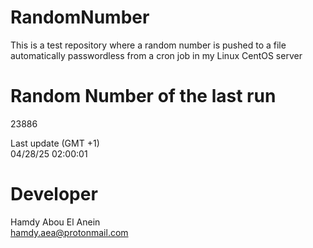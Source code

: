 # RandomNumber    
This is a test repository where a random number is pushed to a file automatically passwordless from a cron job in my Linux CentOS server    
# Random Number of the last run   
23886
      
Last update (GMT +1)    
04/28/25 02:00:01
# Developer    
Hamdy Abou El Anein   
hamdy.aea@protonmail.com
